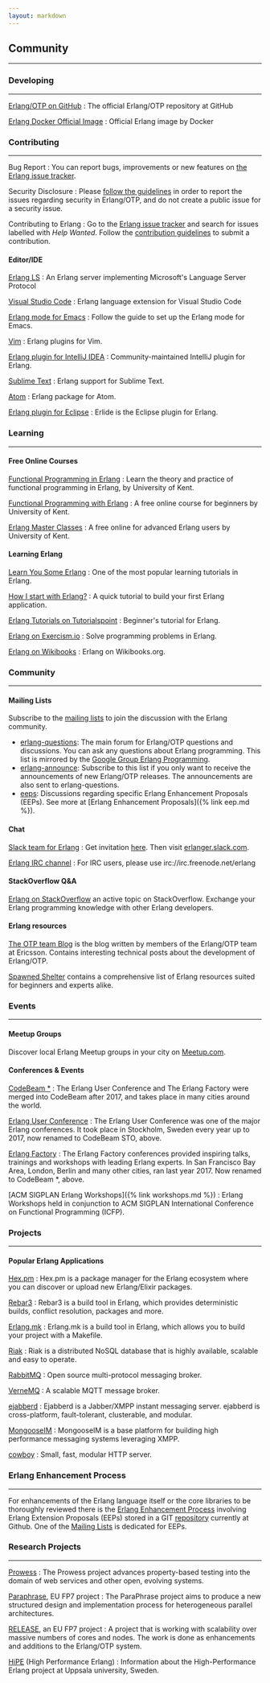 ```yaml
---
layout: markdown
---
```

## Community
---
### Developing
---
[Erlang/OTP on GitHub](http://github.com/erlang/otp)
: The official Erlang/OTP repository at GitHub

[Erlang Docker Official Image](https://hub.docker.com/_/erlang)
: Official Erlang image by Docker 

### Contributing
---
Bug Report
: You can report bugs, improvements or new features on [the Erlang issue tracker](https://github.com/erlang/otp/issues).

Security Disclosure
: Please [follow the guidelines](https://www.erlang.org/news/111) in order to report the issues regarding security in Erlang/OTP, and do not create a public issue for a security issue.

Contributing to Erlang
: Go to the [Erlang issue tracker](https://github.com/erlang/otp/issues) and search for issues labelled with _Help Wanted_. Follow the [contribution guidelines](https://github.com/erlang/otp/wiki/Contribution-Guidelines) to submit a contribution.

#### Editor/IDE

[Erlang LS](https://github.com/erlang-ls/erlang_ls#erlang_ls)
: An Erlang server implementing Microsoft's Language Server Protocol

[Visual Studio Code](https://marketplace.visualstudio.com/items?itemName=pgourlain.erlang)
: Erlang language extension for Visual Studio Code

[Erlang mode for Emacs](https://erlang.org/doc/apps/tools/erlang_mode_chapter.html)
: Follow the guide to set up the Erlang mode for Emacs.

[Vim](https://github.com/vim-erlang)
: Erlang plugins for Vim.

[Erlang plugin for IntelliJ IDEA](http://ignatov.github.io/intellij-erlang/)
: Community-maintained IntelliJ plugin for Erlang. 

[Sublime Text](https://github.com/fjl/Sublime-Erlang)
: Erlang support for Sublime Text.

[Atom](https://atom.io/packages/language-erlang)
: Erlang package for Atom.

[Erlang plugin for Eclipse](http://erlide.org/)
: Erlide is the Eclipse plugin for Erlang.

### Learning
---
#### Free Online Courses

[Functional Programming in Erlang](https://www.futurelearn.com/courses/functional-programming-erlang)
: Learn the theory and practice of functional programming in Erlang, by University of Kent.

[Functional Programming with Erlang](https://www.youtube.com/playlist?list=PLlML6SMLMRgAooeL26mW502jCgWikqx_n)
: A free online course for beginners by University of Kent.

[Erlang Master Classes](https://www.youtube.com/playlist?list=PLlML6SMLMRgCaVx42utIleC2aerD504qj)
: A free online for advanced Erlang users by University of Kent.

#### Learning Erlang

[Learn You Some Erlang](http://learnyousomeerlang.com/)
: One of the most popular learning tutorials in Erlang.

[How I start with Erlang?](http://howistart.org/posts/erlang/1)
: A quick tutorial to build your first Erlang application.

[Erlang Tutorials on Tutorialspoint](https://www.tutorialspoint.com/erlang/index.htm)
: Beginner's tutorial for Erlang.

[Erlang on Exercism.io​](http://www.exercism.io/languages/erlang/exercises)
: Solve programming problems in Erlang.

[Erlang on Wikibooks](https://en.wikibooks.org/wiki/Erlang_Programming)
: Erlang on Wikibooks.org.

### Community
---

#### Mailing Lists

Subscribe to the [mailing lists](https://erlang.org/mailman/listinfo/) to join the discussion with the Erlang community.

* [erlang-questions](https://erlang.org/pipermail/erlang-questions/): The main forum for Erlang/OTP questions and discussions. You can ask any questions about Erlang programming. This list is mirrored by the [Google Group Erlang Programming](http://groups.google.com/group/erlang-programming).
* [erlang-announce](https://erlang.org/pipermail/erlang-announce/): Subscribe to this list if you only want to receive the announcements of new Erlang/OTP releases. The announcements are also sent to erlang-questions.
* [eeps](https://erlang.org/pipermail/eeps/): Discussions regarding specific Erlang Enhancement Proposals (EEPs). See more at [Erlang Enhancement Proposals]({% link eep.md %}).​​

#### Chat

[Slack team for Erlang](https://erlef.org/slack-invite/erlanger)
: Get invitation [here](https://erlef.org/slack-invite/erlanger). Then visit [erlanger.slack.com](https://erlanger.slack.com/).

[Erlang IRC channel](irc://irc.freenode.net/erlang)
: For IRC users, please use irc://irc.freenode.net/erlang

#### StackOverflow Q&A
 
[Erlang on StackOverflow](http://stackoverflow.com/questions/tagged/erlang) an active topic on StackOverflow. Exchange your Erlang programming knowledge with other Erlang developers.

#### Erlang resources
 
[The OTP team Blog](https://blog.erlang.org/) is the blog written by members of the Erlang/OTP team at Ericsson. Contains interesting technical posts about the development of Erlang/OTP.​

[Spawned Shelter](https://spawnedshelter.com/) contains a comprehensive list of Erlang resources suited for beginners and experts alike.

### Events
---
#### Meetup Groups
 
Discover local Erlang Meetup groups in your city on [Meetup.com](http://erlang-programming.meetup.com/).

#### Conferences & Events

[CodeBeam *​](http://www.codesync.global/)
: The Erlang User Conference and The Erlang Factory were merged into CodeBeam after 2017, and takes place in many cities around the world.

[Erlang User Conference​](http://www.erlang-factory.com/euc2017)
: The Erlang User Conference was one of the major Erlang conferences. It took place in Stockholm, Sweden every year up to 2017, now renamed to CodeBeam STO, above.

[Erlang Factory](http://erlang-factory.com/)
: The Erlang Factory conferences provided inspiring talks, trainings and workshops with leading Erlang experts. In San Francisco Bay Area, London, Berlin and many other cities, ran last year 2017. Now renamed to CodeBeam *, above.

[ACM SIGPLAN Erlang Workshops]({% link workshops.md %})
: Erlang Workshops held in conjunction to ACM SIGPLAN International Conference on Functional Programming (ICFP).
 
### Projects
---
#### Popular Erlang Applications

[Hex.pm](https://hex.pm/)
: Hex.pm is a package manager for the Erlang ecosystem where you can discover or upload new Erlang/Elixir packages. 

[Rebar3](https://www.rebar3.org/)
: Rebar3 is a build tool in Erlang, which provides deterministic builds, conflict resolution, packages and more.

[Erlang.mk](http://erlang.mk/)
: Erlang.mk is a build tool in Erlang, which allows you to build your project with a Makefile.

[Riak](http://basho.com/products/#riak)
: Riak is a distributed NoSQL database that is highly available, scalable and easy to operate.

[RabbitMQ](http://www.rabbitmq.com/)
: Open source multi-protocol messaging broker.

[VerneMQ](https://verne.mq/)
: A scalable MQTT message broker.

[ejabberd](http://www.ejabberd.im/)
: Ejabberd is a Jabber/XMPP instant messaging server. ejabberd is cross-platform, fault-tolerant, clusterable, and modular.

[MongooseIM](https://www.erlang-solutions.com/products/mongooseim-massively-scalable-ejabberd-platform)
: MongooseIM is a base platform for building high performance messaging systems leveraging XMPP.

[cowboy](http://ninenines.eu/)
: Small, fast, modular HTTP server.

### Erlang Enhancement Process
---
For enhancements of the Erlang language itself or the core libraries to be thoroughly reviewed there is the [Erlang Enhancement Process](https://www.erlang.org/erlang-enhancement-proposals) involving Erlang Extension Proposals (EEPs) stored in a GIT [repository](http://www.github.com/erlang/eep) currently at Github. One of the [Mailing Lists](https://www.erlang.org/community/mailinglists) is dedicated for EEPs.
 
### Research Projects
---

[Prowess](http://www.prowessproject.eu/project/)
: The Prowess project advances property-based testing into the domain of web services and other open, evolving systems.

[Paraphrase](http://paraphrase-ict.eu/), EU FP7 project
: The ParaPhrase project aims to produce a new structured design and implementation process for heterogeneous parallel architectures.

[RELEASE](http://www.release-project.eu/), an EU FP7 project
: A project that is working with scalability over massive numbers of cores and nodes. The work is done as enhancements and additions to the Erlang/OTP system.

[HiPE](http://www.it.uu.se/research/group/hipe) (High Performance Erlang)
: Information about the High-Performance Erlang project at Uppsala university, Sweden.